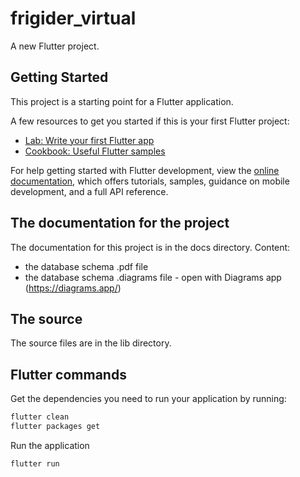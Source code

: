 # frigider_virtual

A new Flutter project.

## Getting Started

This project is a starting point for a Flutter application.

A few resources to get you started if this is your first Flutter project:

- [Lab: Write your first Flutter app](https://docs.flutter.dev/get-started/codelab)
- [Cookbook: Useful Flutter samples](https://docs.flutter.dev/cookbook)

For help getting started with Flutter development, view the
[online documentation](https://docs.flutter.dev/), which offers tutorials,
samples, guidance on mobile development, and a full API reference.

## The documentation for the project

The documentation for this project is in the docs directory.
Content:

- the database schema .pdf file
- the database schema .diagrams file - open with Diagrams app (<https://diagrams.app/>)

## The source

The source files are in the lib directory.

## Flutter commands

Get the dependencies you need to run your application by running:

```bash
flutter clean
flutter packages get
```

Run the application

```bash
flutter run
```
